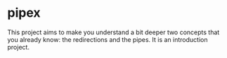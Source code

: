 # pipex
This project aims to make you understand a bit deeper two concepts that you already know: the redirections and the pipes. It is an introduction project.


